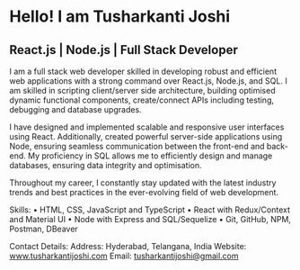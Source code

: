 Hello! I am Tusharkanti Joshi
=========================================================================================================================================

React.js | Node.js | Full Stack Developer
-----------------------------------------

I am a full stack web developer skilled in developing robust and efficient web applications with a strong command over React.js, Node.js, and SQL. I am skilled in scripting client/server side architecture, building optimised dynamic functional components, create/connect APIs including testing, debugging and database upgrades.

I have designed and implemented scalable and responsive user interfaces using React. Additionally, created powerful server-side applications using Node, ensuring seamless communication between the front-end and back-end. My proficiency in SQL allows me to efficiently design and manage databases, ensuring data integrity and optimisation. 

Throughout my career, I constantly stay updated with the latest industry trends and best practices in the ever-evolving field of web development.

Skills:
• HTML, CSS, JavaScript and TypeScript
• React with Redux/Context and Material UI
• Node with Express and SQL/Sequelize
• Git, GitHub, NPM, Postman, DBeaver

Contact Details:
Address: Hyderabad, Telangana, India
Website: www.tusharkantijoshi.com
Email: tusharkantijoshi@gmail.com
